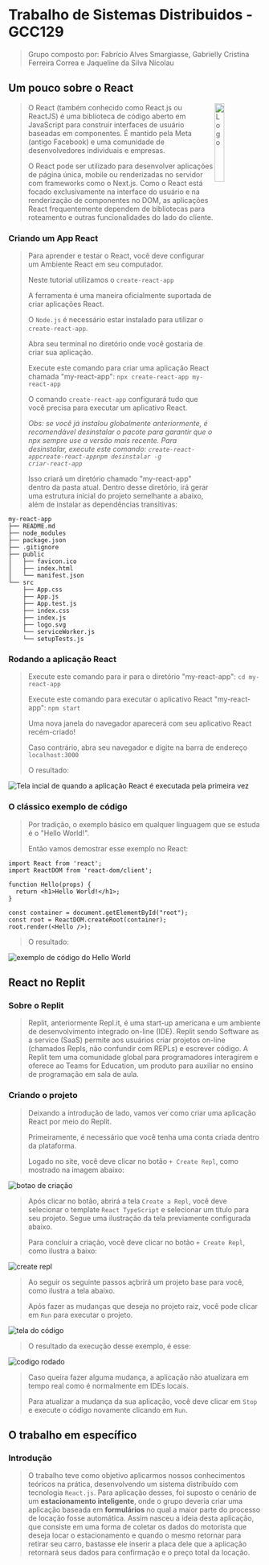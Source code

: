 # Trabalho de Sistemas Distribuidos - GCC129
> Grupo composto por: Fabrício Alves Smargiasse, Gabrielly Cristina Ferreira Correa e Jaqueline da Silva Nicolau
## Um pouco sobre o React
> <img alt="Logo" align="right" src="https://create-react-app.dev/img/logo.svg" width="20%" />
>O React (também conhecido como React.js ou ReactJS) é uma biblioteca de código aberto em JavaScript para construir interfaces de usuário baseadas em componentes. É mantido pela Meta (antigo Facebook) e uma comunidade de desenvolvedores individuais e empresas.
> 
> O React pode ser utilizado para desenvolver aplicações de página única, mobile ou renderizadas no servidor com frameworks como o Next.js. Como o React está focado exclusivamente na interface do usuário e na renderização de componentes no DOM, as aplicações React frequentemente dependem de bibliotecas para roteamento e outras funcionalidades do lado do cliente.
### Criando um App React
> Para aprender e testar o React, você deve configurar um Ambiente React em seu computador.
> 
> Neste tutorial utilizamos o <code>create-react-app</code>
>
> A ferramenta é uma maneira oficialmente suportada de criar aplicações React.
>
> O `Node.js` é necessário estar instalado para utilizar o <code>create-react-app</code>.
> 
> Abra seu terminal no diretório onde você gostaria de criar sua aplicação.
> 
> Execute este comando para criar uma aplicação React chamada "my-react-app": <code>npx create-react-app my-react-app</code>
>
> O comando <code>create-react-app</code> configurará tudo que você precisa para executar um aplicativo React.
>
> *Obs: se você já instalou globalmente anteriormente, é recomendável desinstalar o pacote para garantir que o npx sempre use a versão mais recente. Para desinstalar, execute este comando: <code>create-react-appcreate-react-appnpm desinstalar -g criar-react-app</code>*
>
> Isso criará um diretório chamado "my-react-app" dentro da pasta atual.
> Dentro desse diretório, irá gerar uma estrutura inicial do projeto semelhante a abaixo, além de instalar as dependências transitivas:
```
my-react-app
├── README.md
├── node_modules
├── package.json
├── .gitignore
├── public
│   ├── favicon.ico
│   ├── index.html
│   └── manifest.json
└── src
    ├── App.css
    ├── App.js
    ├── App.test.js
    ├── index.css
    ├── index.js
    ├── logo.svg
    └── serviceWorker.js
    └── setupTests.js
```
### Rodando a aplicação React
> Execute este comando para ir para o diretório "my-react-app": <code>cd my-react-app</code>
>
> Execute este comando para executar o aplicativo React "my-react-app": <code>npm start</code>
>
> Uma nova janela do navegador aparecerá com seu aplicativo React recém-criado!
>
> Caso contrário, abra seu navegador e digite na barra de endereço `localhost:3000`
>
> O resultado:
> 
![Tela incial de quando a aplicação React é executada pela primeira vez](https://www.w3schools.com/react/screenshot_myfirstreact.png)

### O clássico exemplo de código
> Por tradição, o exemplo básico em qualquer linguagem que se estuda é o "Hello World!".
>
> Então vamos demostrar esse exemplo no React:
```
import React from 'react';
import ReactDOM from 'react-dom/client';

function Hello(props) {
  return <h1>Hello World!</h1>;
}

const container = document.getElementById("root");
const root = ReactDOM.createRoot(container);
root.render(<Hello />);
```
> O resultado:
> 
![exemplo de código do Hello World](https://github.com/gabriellycorrea/TRABALHOSD/assets/110353094/5a3836f9-c8c4-416c-813a-8de77c283778)

## React no Replit
### Sobre o Replit 
> Replit, anteriormente Repl.it, é uma start-up americana e um ambiente de desenvolvimento integrado on-line (IDE). Replit sendo Software as a service (SaaS) permite aos usuários criar projetos on-line (chamados Repls, não confundir com REPLs) e escrever código. A Replit tem uma comunidade global para programadores interagirem e oferece ao Teams for Education, um produto para auxiliar no ensino de programação em sala de aula.
### Criando o projeto
> Deixando a introdução de lado, vamos ver como criar uma aplicação React por meio do Replit.
>
> Primeiramente, é necessário que você tenha uma conta criada dentro da plataforma.
>
> Logado no site, você deve clicar no botão `+ Create Repl`, como mostrado na imagem abaixo:
>
![botao de criação](https://github.com/gabriellycorrea/TRABALHOSD/assets/110353094/811315e2-dceb-495f-be29-ced86d39d329)

> Após clicar no botão, abrirá a tela `Create a Repl`, você deve selecionar o template `React TypeScript` e selecionar um título para seu projeto. Segue uma ilustração da tela previamente configurada abaixo.
>
> Para concluir a criação, você deve clicar no botão `+ Create Repl`, como ilustra a baixo: 
>
![create repl](https://github.com/gabriellycorrea/TRABALHOSD/assets/110353094/cde977ce-97fd-48be-b518-28935bb7be36)
> Ao seguir os seguinte passos açbrirá um projeto base para você, como ilustra a tela abaixo.
>
> Após fazer as mudanças que deseja no projeto raiz, você pode clicar em `Run` para executar o projeto. 
>
![tela do código](https://github.com/gabriellycorrea/TRABALHOSD/assets/110353094/17ddb84d-99c6-4ccd-a482-0a4b55b48191)

> O resultado da execução desse exemplo, é esse: 
>
![codigo rodado](https://github.com/gabriellycorrea/TRABALHOSD/assets/110353094/746853c6-fe22-40c2-b6f9-de06594706b0)

> Caso queira fazer alguma mudança, a aplicação não atualizara em tempo real como é normalmente em IDEs locais.
>
> Para atualizar a mudança da sua aplicação, você deve clicar em `Stop` e execute o código novamente clicando em `Run`. 
>



## O trabalho em específico 
### Introdução
> O trabalho teve como objetivo aplicarmos nossos conhecimentos teóricos na prática, desenvolvendo um sistema distribuído com tecnologia `React.js`.
> Para aplicação desses, foi suposto o cenário de um <strong>estacionamento inteligente</strong>, onde o grupo deveria criar uma aplicação baseada em <strong>formulários</strong>
> no qual a maior parte do processo de locação fosse automática. Assim nasceu a ideia desta aplicação, que consiste em uma forma de coletar os dados do motorista que deseja locar o
> estacionamento e quando o mesmo retornar para retirar seu carro, bastasse ele inserir a placa dele que a aplicação retornará seus dados para confirmação e o preço total da locação.   
